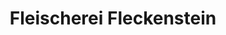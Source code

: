 ---
title: "Fleischerei Fleckenstein"
url: /grossalmerode/fleischerei-fleckenstein/
shop: Metzgerei
---